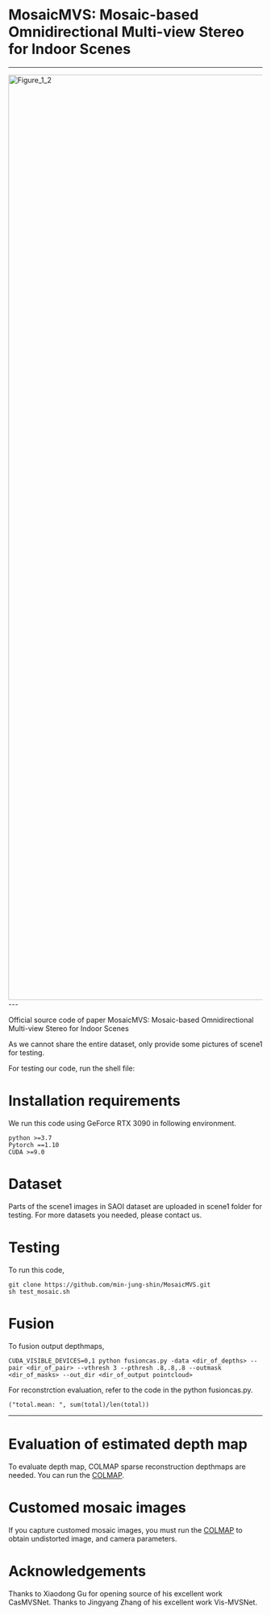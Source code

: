 # MosaicMVS: Mosaic-based Omnidirectional Multi-view Stereo for Indoor Scenes
---
<img width="1835" alt="Figure_1_2" src="https://user-images.githubusercontent.com/65907536/163343364-63e6b2ca-7ff4-47ac-8b65-05ebb0cf4297.png">
---

Official source code of paper MosaicMVS: Mosaic-based Omnidirectional Multi-view Stereo for Indoor Scenes

As we cannot share the entire dataset, only provide some pictures of scene1 for testing.

For testing our code, run the shell file:

# Installation requirements
We run this code using GeForce RTX 3090 in following environment.

```
python >=3.7
Pytorch ==1.10
CUDA >=9.0
```
# Dataset
Parts of the scene1 images in SAOI dataset are uploaded in scene1 folder for testing.
For more datasets you needed, please contact us.


# Testing
To run this code,
```
git clone https://github.com/min-jung-shin/MosaicMVS.git
sh test_mosaic.sh
```

# Fusion
To fusion output depthmaps,

```
CUDA_VISIBLE_DEVICES=0,1 python fusioncas.py -data <dir_of_depths> --pair <dir_of_pair> --vthresh 3 --pthresh .8,.8,.8 --outmask <dir_of_masks> --out_dir <dir_of_output pointcloud>

```
For reconstrction evaluation, refer to the code in the python fusioncas.py. 

```
("total.mean: ", sum(total)/len(total))
```
---
# Evaluation of estimated depth map
To evaluate depth map, COLMAP sparse reconstruction depthmaps are needed.
You can run the [COLMAP](https://github.com/colmap/colmap). 

# Customed mosaic images
If you capture customed mosaic images, you must run the [COLMAP](https://github.com/colmap/colmap) to obtain undistorted image, and camera parameters.

# Acknowledgements
Thanks to Xiaodong Gu for opening source of his excellent work CasMVSNet. Thanks to Jingyang Zhang of his excellent work Vis-MVSNet.
